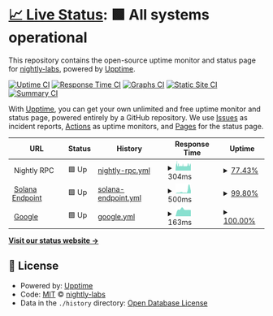 # [📈 Live Status](https://nightly-labs.github.io/rpc-status): <!--live status--> **🟩 All systems operational**

This repository contains the open-source uptime monitor and status page for [nightly-labs](https://nightly-labs.github.io/rpc-status), powered by [Upptime](https://github.com/upptime/upptime).

[![Uptime CI](https://github.com/nightly-labs/rpc-status/workflows/Uptime%20CI/badge.svg)](https://github.com/nightly-labs/rpc-status/actions?query=workflow%3A%22Uptime+CI%22)
[![Response Time CI](https://github.com/nightly-labs/rpc-status/workflows/Response%20Time%20CI/badge.svg)](https://github.com/nightly-labs/rpc-status/actions?query=workflow%3A%22Response+Time+CI%22)
[![Graphs CI](https://github.com/nightly-labs/rpc-status/workflows/Graphs%20CI/badge.svg)](https://github.com/nightly-labs/rpc-status/actions?query=workflow%3A%22Graphs+CI%22)
[![Static Site CI](https://github.com/nightly-labs/rpc-status/workflows/Static%20Site%20CI/badge.svg)](https://github.com/nightly-labs/rpc-status/actions?query=workflow%3A%22Static+Site+CI%22)
[![Summary CI](https://github.com/nightly-labs/rpc-status/workflows/Summary%20CI/badge.svg)](https://github.com/nightly-labs/rpc-status/actions?query=workflow%3A%22Summary+CI%22)

With [Upptime](https://upptime.js.org), you can get your own unlimited and free uptime monitor and status page, powered entirely by a GitHub repository. We use [Issues](https://github.com/nightly-labs/rpc-status/issues) as incident reports, [Actions](https://github.com/nightly-labs/rpc-status/actions) as uptime monitors, and [Pages](https://nightly-labs.github.io/rpc-status) for the status page.

<!--start: status pages-->
<!-- This summary is generated by Upptime (https://github.com/upptime/upptime) -->
<!-- Do not edit this manually, your changes will be overwritten -->
<!-- prettier-ignore -->
| URL | Status | History | Response Time | Uptime |
| --- | ------ | ------- | ------------- | ------ |
| <img alt="" src="https://favicons.githubusercontent.com/null" height="13"> Nightly RPC | 🟩 Up | [nightly-rpc.yml](https://github.com/nightly-labs/rpc-status/commits/HEAD/history/nightly-rpc.yml) | <details><summary><img alt="Response time graph" src="./graphs/nightly-rpc/response-time-week.png" height="20"> 304ms</summary><br><a href="https://nightly-labs.github.io/rpc-status/history/nightly-rpc"><img alt="Response time 328" src="https://img.shields.io/endpoint?url=https%3A%2F%2Fraw.githubusercontent.com%2Fnightly-labs%2Frpc-status%2FHEAD%2Fapi%2Fnightly-rpc%2Fresponse-time.json"></a><br><a href="https://nightly-labs.github.io/rpc-status/history/nightly-rpc"><img alt="24-hour response time 367" src="https://img.shields.io/endpoint?url=https%3A%2F%2Fraw.githubusercontent.com%2Fnightly-labs%2Frpc-status%2FHEAD%2Fapi%2Fnightly-rpc%2Fresponse-time-day.json"></a><br><a href="https://nightly-labs.github.io/rpc-status/history/nightly-rpc"><img alt="7-day response time 304" src="https://img.shields.io/endpoint?url=https%3A%2F%2Fraw.githubusercontent.com%2Fnightly-labs%2Frpc-status%2FHEAD%2Fapi%2Fnightly-rpc%2Fresponse-time-week.json"></a><br><a href="https://nightly-labs.github.io/rpc-status/history/nightly-rpc"><img alt="30-day response time 321" src="https://img.shields.io/endpoint?url=https%3A%2F%2Fraw.githubusercontent.com%2Fnightly-labs%2Frpc-status%2FHEAD%2Fapi%2Fnightly-rpc%2Fresponse-time-month.json"></a><br><a href="https://nightly-labs.github.io/rpc-status/history/nightly-rpc"><img alt="1-year response time 328" src="https://img.shields.io/endpoint?url=https%3A%2F%2Fraw.githubusercontent.com%2Fnightly-labs%2Frpc-status%2FHEAD%2Fapi%2Fnightly-rpc%2Fresponse-time-year.json"></a></details> | <details><summary><a href="https://nightly-labs.github.io/rpc-status/history/nightly-rpc">77.43%</a></summary><a href="https://nightly-labs.github.io/rpc-status/history/nightly-rpc"><img alt="All-time uptime 94.61%" src="https://img.shields.io/endpoint?url=https%3A%2F%2Fraw.githubusercontent.com%2Fnightly-labs%2Frpc-status%2FHEAD%2Fapi%2Fnightly-rpc%2Fuptime.json"></a><br><a href="https://nightly-labs.github.io/rpc-status/history/nightly-rpc"><img alt="24-hour uptime 50.88%" src="https://img.shields.io/endpoint?url=https%3A%2F%2Fraw.githubusercontent.com%2Fnightly-labs%2Frpc-status%2FHEAD%2Fapi%2Fnightly-rpc%2Fuptime-day.json"></a><br><a href="https://nightly-labs.github.io/rpc-status/history/nightly-rpc"><img alt="7-day uptime 77.43%" src="https://img.shields.io/endpoint?url=https%3A%2F%2Fraw.githubusercontent.com%2Fnightly-labs%2Frpc-status%2FHEAD%2Fapi%2Fnightly-rpc%2Fuptime-week.json"></a><br><a href="https://nightly-labs.github.io/rpc-status/history/nightly-rpc"><img alt="30-day uptime 93.59%" src="https://img.shields.io/endpoint?url=https%3A%2F%2Fraw.githubusercontent.com%2Fnightly-labs%2Frpc-status%2FHEAD%2Fapi%2Fnightly-rpc%2Fuptime-month.json"></a><br><a href="https://nightly-labs.github.io/rpc-status/history/nightly-rpc"><img alt="1-year uptime 94.61%" src="https://img.shields.io/endpoint?url=https%3A%2F%2Fraw.githubusercontent.com%2Fnightly-labs%2Frpc-status%2FHEAD%2Fapi%2Fnightly-rpc%2Fuptime-year.json"></a></details>
| <img alt="" src="https://favicons.githubusercontent.com/api.mainnet-beta.solana.com" height="13"> [Solana Endpoint](https://api.mainnet-beta.solana.com) | 🟩 Up | [solana-endpoint.yml](https://github.com/nightly-labs/rpc-status/commits/HEAD/history/solana-endpoint.yml) | <details><summary><img alt="Response time graph" src="./graphs/solana-endpoint/response-time-week.png" height="20"> 500ms</summary><br><a href="https://nightly-labs.github.io/rpc-status/history/solana-endpoint"><img alt="Response time 277" src="https://img.shields.io/endpoint?url=https%3A%2F%2Fraw.githubusercontent.com%2Fnightly-labs%2Frpc-status%2FHEAD%2Fapi%2Fsolana-endpoint%2Fresponse-time.json"></a><br><a href="https://nightly-labs.github.io/rpc-status/history/solana-endpoint"><img alt="24-hour response time 584" src="https://img.shields.io/endpoint?url=https%3A%2F%2Fraw.githubusercontent.com%2Fnightly-labs%2Frpc-status%2FHEAD%2Fapi%2Fsolana-endpoint%2Fresponse-time-day.json"></a><br><a href="https://nightly-labs.github.io/rpc-status/history/solana-endpoint"><img alt="7-day response time 500" src="https://img.shields.io/endpoint?url=https%3A%2F%2Fraw.githubusercontent.com%2Fnightly-labs%2Frpc-status%2FHEAD%2Fapi%2Fsolana-endpoint%2Fresponse-time-week.json"></a><br><a href="https://nightly-labs.github.io/rpc-status/history/solana-endpoint"><img alt="30-day response time 305" src="https://img.shields.io/endpoint?url=https%3A%2F%2Fraw.githubusercontent.com%2Fnightly-labs%2Frpc-status%2FHEAD%2Fapi%2Fsolana-endpoint%2Fresponse-time-month.json"></a><br><a href="https://nightly-labs.github.io/rpc-status/history/solana-endpoint"><img alt="1-year response time 277" src="https://img.shields.io/endpoint?url=https%3A%2F%2Fraw.githubusercontent.com%2Fnightly-labs%2Frpc-status%2FHEAD%2Fapi%2Fsolana-endpoint%2Fresponse-time-year.json"></a></details> | <details><summary><a href="https://nightly-labs.github.io/rpc-status/history/solana-endpoint">99.80%</a></summary><a href="https://nightly-labs.github.io/rpc-status/history/solana-endpoint"><img alt="All-time uptime 99.77%" src="https://img.shields.io/endpoint?url=https%3A%2F%2Fraw.githubusercontent.com%2Fnightly-labs%2Frpc-status%2FHEAD%2Fapi%2Fsolana-endpoint%2Fuptime.json"></a><br><a href="https://nightly-labs.github.io/rpc-status/history/solana-endpoint"><img alt="24-hour uptime 100.00%" src="https://img.shields.io/endpoint?url=https%3A%2F%2Fraw.githubusercontent.com%2Fnightly-labs%2Frpc-status%2FHEAD%2Fapi%2Fsolana-endpoint%2Fuptime-day.json"></a><br><a href="https://nightly-labs.github.io/rpc-status/history/solana-endpoint"><img alt="7-day uptime 99.80%" src="https://img.shields.io/endpoint?url=https%3A%2F%2Fraw.githubusercontent.com%2Fnightly-labs%2Frpc-status%2FHEAD%2Fapi%2Fsolana-endpoint%2Fuptime-week.json"></a><br><a href="https://nightly-labs.github.io/rpc-status/history/solana-endpoint"><img alt="30-day uptime 99.73%" src="https://img.shields.io/endpoint?url=https%3A%2F%2Fraw.githubusercontent.com%2Fnightly-labs%2Frpc-status%2FHEAD%2Fapi%2Fsolana-endpoint%2Fuptime-month.json"></a><br><a href="https://nightly-labs.github.io/rpc-status/history/solana-endpoint"><img alt="1-year uptime 99.77%" src="https://img.shields.io/endpoint?url=https%3A%2F%2Fraw.githubusercontent.com%2Fnightly-labs%2Frpc-status%2FHEAD%2Fapi%2Fsolana-endpoint%2Fuptime-year.json"></a></details>
| <img alt="" src="https://favicons.githubusercontent.com/www.google.com" height="13"> [Google](https://www.google.com) | 🟩 Up | [google.yml](https://github.com/nightly-labs/rpc-status/commits/HEAD/history/google.yml) | <details><summary><img alt="Response time graph" src="./graphs/google/response-time-week.png" height="20"> 163ms</summary><br><a href="https://nightly-labs.github.io/rpc-status/history/google"><img alt="Response time 168" src="https://img.shields.io/endpoint?url=https%3A%2F%2Fraw.githubusercontent.com%2Fnightly-labs%2Frpc-status%2FHEAD%2Fapi%2Fgoogle%2Fresponse-time.json"></a><br><a href="https://nightly-labs.github.io/rpc-status/history/google"><img alt="24-hour response time 150" src="https://img.shields.io/endpoint?url=https%3A%2F%2Fraw.githubusercontent.com%2Fnightly-labs%2Frpc-status%2FHEAD%2Fapi%2Fgoogle%2Fresponse-time-day.json"></a><br><a href="https://nightly-labs.github.io/rpc-status/history/google"><img alt="7-day response time 163" src="https://img.shields.io/endpoint?url=https%3A%2F%2Fraw.githubusercontent.com%2Fnightly-labs%2Frpc-status%2FHEAD%2Fapi%2Fgoogle%2Fresponse-time-week.json"></a><br><a href="https://nightly-labs.github.io/rpc-status/history/google"><img alt="30-day response time 174" src="https://img.shields.io/endpoint?url=https%3A%2F%2Fraw.githubusercontent.com%2Fnightly-labs%2Frpc-status%2FHEAD%2Fapi%2Fgoogle%2Fresponse-time-month.json"></a><br><a href="https://nightly-labs.github.io/rpc-status/history/google"><img alt="1-year response time 168" src="https://img.shields.io/endpoint?url=https%3A%2F%2Fraw.githubusercontent.com%2Fnightly-labs%2Frpc-status%2FHEAD%2Fapi%2Fgoogle%2Fresponse-time-year.json"></a></details> | <details><summary><a href="https://nightly-labs.github.io/rpc-status/history/google">100.00%</a></summary><a href="https://nightly-labs.github.io/rpc-status/history/google"><img alt="All-time uptime 100.00%" src="https://img.shields.io/endpoint?url=https%3A%2F%2Fraw.githubusercontent.com%2Fnightly-labs%2Frpc-status%2FHEAD%2Fapi%2Fgoogle%2Fuptime.json"></a><br><a href="https://nightly-labs.github.io/rpc-status/history/google"><img alt="24-hour uptime 100.00%" src="https://img.shields.io/endpoint?url=https%3A%2F%2Fraw.githubusercontent.com%2Fnightly-labs%2Frpc-status%2FHEAD%2Fapi%2Fgoogle%2Fuptime-day.json"></a><br><a href="https://nightly-labs.github.io/rpc-status/history/google"><img alt="7-day uptime 100.00%" src="https://img.shields.io/endpoint?url=https%3A%2F%2Fraw.githubusercontent.com%2Fnightly-labs%2Frpc-status%2FHEAD%2Fapi%2Fgoogle%2Fuptime-week.json"></a><br><a href="https://nightly-labs.github.io/rpc-status/history/google"><img alt="30-day uptime 100.00%" src="https://img.shields.io/endpoint?url=https%3A%2F%2Fraw.githubusercontent.com%2Fnightly-labs%2Frpc-status%2FHEAD%2Fapi%2Fgoogle%2Fuptime-month.json"></a><br><a href="https://nightly-labs.github.io/rpc-status/history/google"><img alt="1-year uptime 100.00%" src="https://img.shields.io/endpoint?url=https%3A%2F%2Fraw.githubusercontent.com%2Fnightly-labs%2Frpc-status%2FHEAD%2Fapi%2Fgoogle%2Fuptime-year.json"></a></details>

<!--end: status pages-->

[**Visit our status website →**](https://nightly-labs.github.io/rpc-status)

## 📄 License

- Powered by: [Upptime](https://github.com/upptime/upptime)
- Code: [MIT](./LICENSE) © [nightly-labs](https://nightly-labs.github.io/rpc-status)
- Data in the `./history` directory: [Open Database License](https://opendatacommons.org/licenses/odbl/1-0/)
